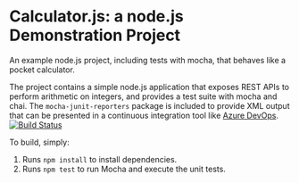 Calculator.js: a node.js Demonstration Project
==============================================
An example node.js project, including tests with mocha, that behaves like
a pocket calculator.

The project contains a simple node.js application that exposes REST APIs
to perform arithmetic on integers, and provides a test suite with mocha
and chai.  The `mocha-junit-reporters` package is included to provide XML
output that can be presented in a continuous integration tool like
[Azure DevOps](https://azure.com/devops).
[![Build Status](https://dev.azure.com/ccancelado0617/Integrating%20External%20Source%20Control%20with%20Azure%20Pipelines/_apis/build/status/ccancelado.calculator?branchName=master)](https://dev.azure.com/ccancelado0617/Integrating%20External%20Source%20Control%20with%20Azure%20Pipelines/_build/latest?definitionId=6&branchName=master)

To build, simply:

1. Runs `npm install` to install dependencies.
2. Runs `npm test` to run Mocha and execute the unit tests.

